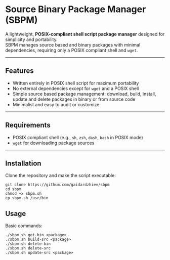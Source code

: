 # Source Binary Package Manager (SBPM)

A lightweight, **POSIX-compliant shell script package manager** designed for simplicity and portability.  
SBPM manages source based and binary packages with minimal dependencies, requiring only a POSIX compliant shell and `wget`.

---

## Features

- Written entirely in POSIX shell script for maximum portability
- No external dependencies except for `wget` and a POSIX shell
- Simple source based package management: download, build, install, update and delete packages in binary or from source code
- Minimalist and easy to audit or customize

---

## Requirements

- POSIX compliant shell (e.g., `sh`, `zsh`, `dash`, `bash` in POSIX mode)
- `wget` for downloading package sources

---

## Installation

Clone the repository and make the script executable:

```
git clone https://githum.com/gaidardzhiev/sbpm
cd sbpm
chmod +x sbpm.sh
cp sbpm.sh /usr/bin
```

## Usage

Basic commands:

```
./sbpm.sh get-bin <package>
./sbpm.sh build-src <package>
./sbpm.sh delete-bin
./sbpm.sh delete-src
./sbpm.sh update-src <package>
``` 

